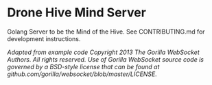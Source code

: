 # Drone Hive Mind Server

Golang Server to be the Mind of the Hive. See CONTRIBUTING.md for development instructions.

*Adapted from example code Copyright 2013 The Gorilla WebSocket Authors. All rights reserved. Use of Gorilla WebSocket source code is governed by a BSD-style license that can be found at github.com/gorilla/websocket/blob/master/LICENSE.*